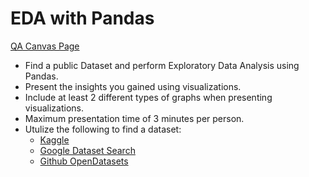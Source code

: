 # EDA with Pandas
[QA Canvas Page](https://stormsurge.skillstorm.com/courses/4067/assignments/37007?module_item_id=37795)


- Find a public Dataset and perform Exploratory Data Analysis using Pandas.
- Present the insights you gained using visualizations.
- Include at least 2 different types of graphs when presenting visualizations.
- Maximum presentation time of 3 minutes per person.
- Utulize the following to find a dataset:
    - [Kaggle](https://www.kaggle.com/datasets)
    - [Google Dataset Search](https://datasetsearch.research.google.com)
    - [Github OpenDatasets](https://github.com/awesomedata/awesome-public-datasets?tab=readme-ov-file#sports)
